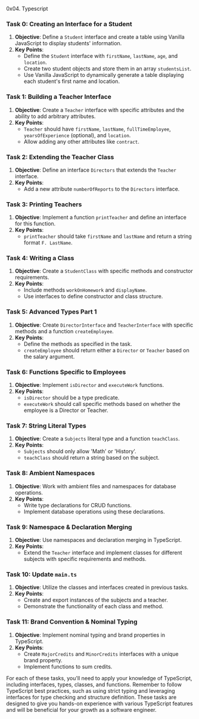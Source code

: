 0x04. Typescript


### Task 0: Creating an Interface for a Student
1. **Objective**: Define a `Student` interface and create a table using Vanilla JavaScript to display students' information.
2. **Key Points**:
   - Define the `Student` interface with `firstName`, `lastName`, `age`, and `location`.
   - Create two student objects and store them in an array `studentsList`.
   - Use Vanilla JavaScript to dynamically generate a table displaying each student's first name and location.

### Task 1: Building a Teacher Interface
1. **Objective**: Create a `Teacher` interface with specific attributes and the ability to add arbitrary attributes.
2. **Key Points**:
   - `Teacher` should have `firstName`, `lastName`, `fullTimeEmployee`, `yearsOfExperience` (optional), and `location`.
   - Allow adding any other attributes like `contract`.

### Task 2: Extending the Teacher Class
1. **Objective**: Define an interface `Directors` that extends the `Teacher` interface.
2. **Key Points**:
   - Add a new attribute `numberOfReports` to the `Directors` interface.

### Task 3: Printing Teachers
1. **Objective**: Implement a function `printTeacher` and define an interface for this function.
2. **Key Points**:
   - `printTeacher` should take `firstName` and `lastName` and return a string format `F. LastName`.

### Task 4: Writing a Class
1. **Objective**: Create a `StudentClass` with specific methods and constructor requirements.
2. **Key Points**:
   - Include methods `workOnHomework` and `displayName`.
   - Use interfaces to define constructor and class structure.

### Task 5: Advanced Types Part 1
1. **Objective**: Create `DirectorInterface` and `TeacherInterface` with specific methods and a function `createEmployee`.
2. **Key Points**:
   - Define the methods as specified in the task.
   - `createEmployee` should return either a `Director` or `Teacher` based on the salary argument.

### Task 6: Functions Specific to Employees
1. **Objective**: Implement `isDirector` and `executeWork` functions.
2. **Key Points**:
   - `isDirector` should be a type predicate.
   - `executeWork` should call specific methods based on whether the employee is a Director or Teacher.

### Task 7: String Literal Types
1. **Objective**: Create a `Subjects` literal type and a function `teachClass`.
2. **Key Points**:
   - `Subjects` should only allow 'Math' or 'History'.
   - `teachClass` should return a string based on the subject.

### Task 8: Ambient Namespaces
1. **Objective**: Work with ambient files and namespaces for database operations.
2. **Key Points**:
   - Write type declarations for CRUD functions.
   - Implement database operations using these declarations.

### Task 9: Namespace & Declaration Merging
1. **Objective**: Use namespaces and declaration merging in TypeScript.
2. **Key Points**:
   - Extend the `Teacher` interface and implement classes for different subjects with specific requirements and methods.

### Task 10: Update `main.ts`
1. **Objective**: Utilize the classes and interfaces created in previous tasks.
2. **Key Points**:
   - Create and export instances of the subjects and a teacher.
   - Demonstrate the functionality of each class and method.

### Task 11: Brand Convention & Nominal Typing
1. **Objective**: Implement nominal typing and brand properties in TypeScript.
2. **Key Points**:
   - Create `MajorCredits` and `MinorCredits` interfaces with a unique brand property.
   - Implement functions to sum credits.

For each of these tasks, you'll need to apply your knowledge of TypeScript, including interfaces, types, classes, and functions. Remember to follow TypeScript best practices, such as using strict typing and leveraging interfaces for type checking and structure definition. These tasks are designed to give you hands-on experience with various TypeScript features and will be beneficial for your growth as a software engineer.